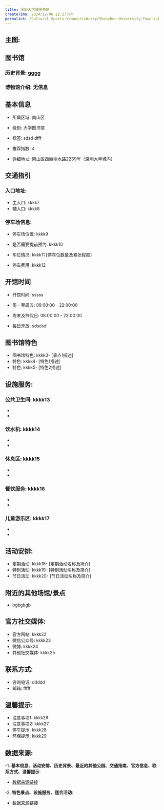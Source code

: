 ```yaml
---
title: 深圳大学城图书馆
createTime: 2024/12/06 22:27:04
permalink: /Cultural-Sports-Venues/Library/Shenzhen-University-Town-Library/
---
```


## 主图:
<ImageCard
image="https://cn.bing.com/th?id=OHR.AlfanzinaLighthouse_ZH-CN9704515669_1920x1080.webp"
title= "深圳大学城图书馆"
description= "hhhh"
date="2024/12/06"
href="/"
author="sunshang-hl"
/>
## 图书馆
### 历史背景: gggg
### 博物馆介绍: 无信息
## 基本信息

- 所属区域: 南山区

- 级别: 大学图书馆

- 标签: sdsd dfff

- 推荐指数: 4

- 详细地址: 南山区西丽丽水路2239号（深圳大学城内）

## 交通指引

### 入口地址:
- 主入口: kkkk7
- 辅入口: kkkk8
### 停车场信息:
- 停车场位置: kkkk9

- 是否需要提前预约: kkkk10

- 车位情况: kkkk11 [停车位数量及紧张程度]

- 停车费用: kkkk12

## 开馆时间
- 开馆时间: sssss

- 周一至周五: 09:00:00 - 22:00:00
- 周末及节假日: 08:00:00 - 22:00:00
- 每日开放: sdsdsd

## 图书馆特色
- 图书馆特色: kkkk3- [景点1描述]
- 特色: kkkk4- [特色1描述]
- 特色: kkkk5- [特色2描述]
## 设施服务:
### 公共卫生间: kkkk13
- 
- 
### 饮水机: kkkk14
- 
- 
### 休息区: kkkk15
- 
- 
### 餐饮服务: kkkk16
- 
- 
### 儿童游乐区: kkkk17
- 
- 
## 活动安排:
- 定期活动: kkkk18- [定期活动名称及简介]
- 特别活动: kkkk19- [特别活动名称及简介]
- 节日活动: kkkk20- [节日活动名称及简介]
## 附近的其他场馆/景点
- bgbgbgb

## 官方社交媒体:
- 官方网站: kkkk22
- 微信公众号: kkkk23
- 微博: kkkk24
- 其他社交媒体: kkkk25

## 联系方式:
- 咨询电话: ddddd 
- 邮箱: fffff

## 温馨提示:
- 注意事项1: kkkk26
- 注意事项2: kkkk27
- 停车提示: kkkk28
- 环保提示: kkkk29

## 数据来源:
-1. **基本信息、活动安排、历史背景、最近的其他公园、交通指南、官方信息、联系方式、温馨提示**:
- [数据来源链接](http://wtl.sz.gov.cn/ggfw/whl/tsgylb/index.html)

-2. **特色景点、设施服务、适合活动**:
- [数据来源链接](http://wtl.sz.gov.cn/ggfw/whl/tsgylb/index.html)

